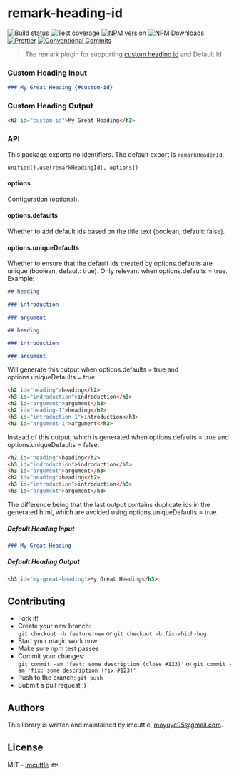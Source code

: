 # remark-heading-id

[![Build status](https://img.shields.io/travis/imcuttle/remark-heading-id/master.svg?style=flat-square)](https://travis-ci.org/imcuttle/remark-heading-id)
[![Test coverage](https://img.shields.io/codecov/c/github/imcuttle/remark-heading-id.svg?style=flat-square)](https://codecov.io/github/imcuttle/remark-heading-id?branch=master)
[![NPM version](https://img.shields.io/npm/v/remark-heading-id.svg?style=flat-square)](https://www.npmjs.com/package/remark-heading-id)
[![NPM Downloads](https://img.shields.io/npm/dm/remark-heading-id.svg?style=flat-square&maxAge=43200)](https://www.npmjs.com/package/remark-heading-id)
[![Prettier](https://img.shields.io/badge/code_style-prettier-ff69b4.svg?style=flat-square)](https://prettier.io/)
[![Conventional Commits](https://img.shields.io/badge/Conventional%20Commits-1.0.0-yellow.svg?style=flat-square)](https://conventionalcommits.org)

> The remark plugin for supporting [custom heading id](https://www.markdownguide.org/extended-syntax/#heading-ids) and
> Default Id

### Custom Heading Input

```markdown
### My Great Heading {#custom-id}
```

### Custom Heading Output

```html
<h3 id="custom-id">My Great Heading</h3>
```

### API

This package exports no identifiers. The default export is `remarkHeaderId`.

`unified().use(remarkHeadingId[, options])`

#### options

Configuration (optional).

#### options.defaults

Whether to add default ids based on the title text (boolean, default: false).

#### options.uniqueDefaults

Whether to ensure that the default ids created by options.defaults are unique (boolean, default: true).
Only relevant when options.defaults = true.
Example:

```markdown
## heading

### introduction

### argument

## heading

### introduction

### argument
```

Will generate this output when options.defaults = true and options.uniqueDefaults = true:

```html
<h2 id="heading">heading</h2>
<h3 id="indroduction">indroduction</h3>
<h3 id="argument">argument</h3>
<h2 id="heading-1">heading</h2>
<h3 id="introduction-1">introduction</h3>
<h3 id="argument-1">argument</h3>
```

Instead of this output, which is generated when options.defaults = true and options.uniqueDefaults = false:

```html
<h2 id="heading">heading</h2>
<h3 id="indroduction">indroduction</h3>
<h3 id="argument">argument</h3>
<h2 id="heading">heading</h2>
<h3 id="introduction">introduction</h3>
<h3 id="argument">argument</h3>
```

The difference being that the last output contains duplicate ids in the generated html, which are avoided using
options.uniqueDefaults = true.

##### Default Heading Input

```markdown
### My Great Heading
```

##### Default Heading Output

```html
<h3 id="my-great-heading">My Great Heading</h3>
```

## Contributing

- Fork it!
- Create your new branch:  
  `git checkout -b feature-new` or `git checkout -b fix-which-bug`
- Start your magic work now
- Make sure npm test passes
- Commit your changes:  
  `git commit -am 'feat: some description (close #123)'` or `git commit -am 'fix: some description (fix #123)'`
- Push to the branch: `git push`
- Submit a pull request :)

## Authors

This library is written and maintained by imcuttle, <a href="mailto:moyuyc95@gmail.com">moyuyc95@gmail.com</a>.

## License

MIT - [imcuttle](https://github.com/imcuttle) 🐟
